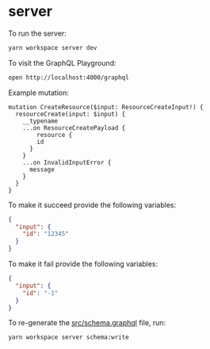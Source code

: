 # server

To run the server:

```sh
yarn workspace server dev
```

To visit the GraphQL Playground:

```sh
open http://localhost:4000/graphql
```

Example mutation:

```gql
mutation CreateResource($input: ResourceCreateInput!) {
  resourceCreate(input: $input) {
    __typename
    ...on ResourceCreatePayload {
    	resource {
        id
      } 
    }
    ...on InvalidInputError {
      message
    }
  }
}
```

To make it succeed provide the following variables:

```json
{
  "input": {
    "id": "12345"
  }
}
```

To make it fail provide the following variables:

```json
{
  "input": {
    "id": "-1"
  }
}
```

To re-generate the [src/schema.graphql](./src/schema.graphql) file, run:

```sh
yarn workspace server schema:write
```
